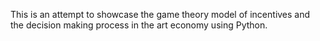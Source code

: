 This is an attempt to showcase the game theory model of incentives and the decision making process in the art economy using Python.
